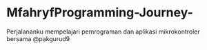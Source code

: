 # MfahryfProgramming-Journey-
Perjalananku mempelajari pemrograman dan aplikasi mikrokontroler bersama @pakgurud9
